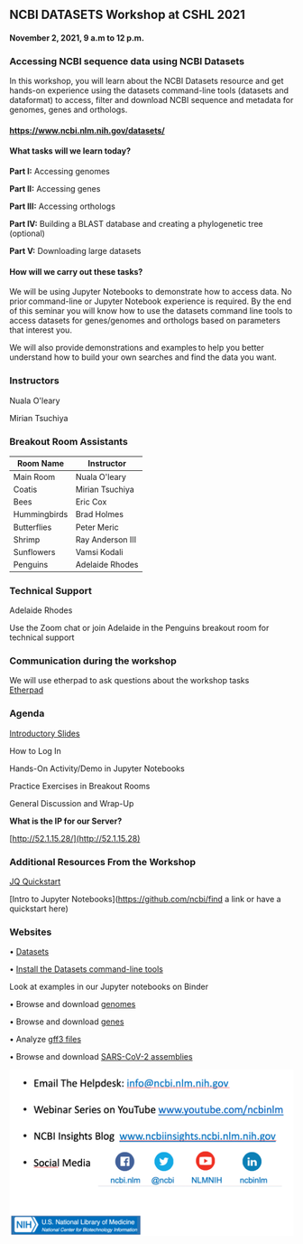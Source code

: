 ## NCBI DATASETS Workshop at CSHL 2021

#### November 2, 2021, 9 a.m to 12 p.m.

### Accessing NCBI sequence data using NCBI Datasets

In this workshop, you will learn about the NCBI Datasets resource and get hands-on experience using the datasets command-line tools (datasets and dataformat) to access, filter and download NCBI sequence and metadata for genomes, genes and orthologs.  
#### https://www.ncbi.nlm.nih.gov/datasets/

#### What tasks will we learn today?

**Part I:** Accessing genomes

**Part II:** Accessing genes 

**Part III:** Accessing orthologs

**Part IV:** Building a BLAST database and creating a phylogenetic tree (optional)

**Part V:** Downloading large datasets

#### How will we carry out these tasks? 

We will be using Jupyter Notebooks to demonstrate how to access data. No prior command-line or Jupyter Notebook experience is required. By the end of this seminar you will know how to use the datasets command line tools to access datasets for genes/genomes and orthologs based on parameters that interest you. 

We will also provide demonstrations and examples to help you better understand how to build your own searches and find the data you want. 


### Instructors

Nuala O'leary

Mirian Tsuchiya

### Breakout Room Assistants

| **Room Name**  | **Instructor** |
| ------------- | ------------- |
| Main Room | Nuala O'leary  |
| Coatis  | Mirian Tsuchiya  |
| Bees	| Eric Cox | 
| Hummingbirds	| Brad Holmes |
| Butterflies |	Peter	Meric |
| Shrimp	| Ray	Anderson III |
| Sunflowers | 	Vamsi	Kodali | 
| Penguins |	Adelaide Rhodes | 

### Technical Support

Adelaide Rhodes

Use the Zoom chat or join Adelaide in the Penguins breakout room for technical support

### Communication during the workshop

We will use etherpad to ask questions about the workshop tasks  
[Etherpad ](https://etherpad.wikimedia.org/p/CSHL_Datasets_Workshop_2021)

### Agenda

[Introductory Slides ](https://github.com/ncbi/datasets/blob/workshop-cshl-2021/training/cshl-2021/CSHL%20workshop.pptx)

How to Log In

Hands-On Activity/Demo in Jupyter Notebooks

Practice Exercises in Breakout Rooms

General Discussion and Wrap-Up


**What is the IP for our Server?**

[http://52.1.15.28/](http://52.1.15.28)


### Additional Resources From the Workshop

[JQ Quickstart](https://www.ncbi.nlm.nih.gov/datasets/docs/v1/reference-docs/jq-cheatsheet/)

[Intro to Jupyter Notebooks](https://github.com/ncbi/find a link or have a quickstart here)

### Websites

•	[Datasets](https://www.ncbi.nlm.nih.gov/datasets/)  

• [Install the Datasets command-line tools](https://www.ncbi.nlm.nih.gov/datasets/docs/v1/quickstarts/command-line-tools/)

Look at examples in our Jupyter notebooks on Binder

•	Browse and download [genomes](https://mybinder.org/v2/gh/ncbi/datasets/master?filepath=examples/jupyter/ncbi-datasets-pylib/ncbi-datasets-assembly.ipynb)

•	Browse and download [genes](https://mybinder.org/v2/gh/ncbi/datasets/master?filepath=examples/jupyter/ncbi-datasets-pylib/ncbi-datasets-gene.ipynb)

•	Analyze [gff3 files](https://mybinder.org/v2/gh/ncbi/datasets/master?filepath=examples/jupyter/ncbi-datasets-pylib/ncbi-datasets-gff3.ipynb)

•	Browse and download [SARS-CoV-2 assemblies](https://mybinder.org/v2/gh/ncbi/datasets/master?filepath=examples/jupyter/ncbi-datasets-pylib/ncbi-datasets-virus.ipynb)






![How To Get Help](./how_to_get_help.png)

